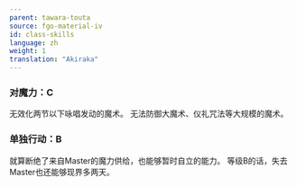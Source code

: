 ```yaml
---
parent: tawara-touta
source: fgo-material-iv
id: class-skills
language: zh
weight: 1
translation: "Akiraka"
---
```


### 对魔力：C

无效化两节以下咏唱发动的魔术。
无法防御大魔术、仪礼咒法等大规模的魔术。

### 单独行动：B

就算断绝了来自Master的魔力供给，也能够暂时自立的能力。
等级B的话，失去Master也还能够现界多两天。
